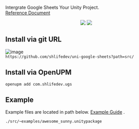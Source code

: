 Intergrate Google Sheets Your Unity Project.  
[Reference Document](https://ugs.shlife.dev)   

<p align="center">  
 <img src="https://img.shields.io/badge/Unity-2018.3%2B-green"/>
 <img src="https://img.shields.io/badge/Unity-2023.1%2B-green"/>
</p> 
 

## Install via git URL 
![image](https://user-images.githubusercontent.com/49047211/215680248-26e2093a-d7e1-462f-9bb4-a81a5699d4f0.png)  
 `https://github.com/shlifedev/uni-google-sheets?path=src/` 
## Install via OpenUPM
`openupm add com.shlifedev.ugs`
## Example
 Example files are located in path below. [Example Guide](https://shlifedev.gitbook.io/unitygooglesheets/example-tutorial/awesome-sunny-land) .
 
 `./src/~examples/awesome_sunny.unitypackage`
 

